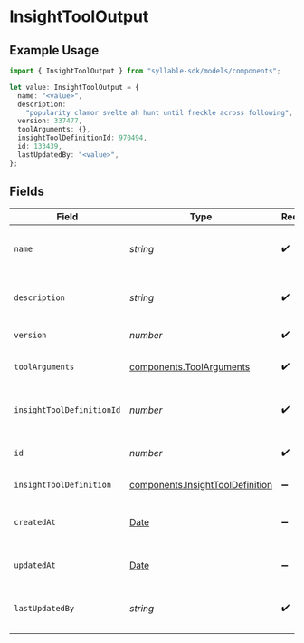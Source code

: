 # InsightToolOutput

## Example Usage

```typescript
import { InsightToolOutput } from "syllable-sdk/models/components";

let value: InsightToolOutput = {
  name: "<value>",
  description:
    "popularity clamor svelte ah hunt until freckle across following",
  version: 337477,
  toolArguments: {},
  insightToolDefinitionId: 970494,
  id: 133439,
  lastUpdatedBy: "<value>",
};
```

## Fields

| Field                                                                                         | Type                                                                                          | Required                                                                                      | Description                                                                                   |
| --------------------------------------------------------------------------------------------- | --------------------------------------------------------------------------------------------- | --------------------------------------------------------------------------------------------- | --------------------------------------------------------------------------------------------- |
| `name`                                                                                        | *string*                                                                                      | :heavy_check_mark:                                                                            | Human readable name of Insight Tool                                                           |
| `description`                                                                                 | *string*                                                                                      | :heavy_check_mark:                                                                            | Text description of Insight Tool                                                              |
| `version`                                                                                     | *number*                                                                                      | :heavy_check_mark:                                                                            | Version of Insight Tool                                                                       |
| `toolArguments`                                                                               | [components.ToolArguments](../../models/components/toolarguments.md)                          | :heavy_check_mark:                                                                            | Arguments for Insight Tool                                                                    |
| `insightToolDefinitionId`                                                                     | *number*                                                                                      | :heavy_check_mark:                                                                            | Unique ID for Insight Tool Definition                                                         |
| `id`                                                                                          | *number*                                                                                      | :heavy_check_mark:                                                                            | Unique ID for Insight Tool                                                                    |
| `insightToolDefinition`                                                                       | [components.InsightToolDefinition](../../models/components/insighttooldefinition.md)          | :heavy_minus_sign:                                                                            | Insight Tool Definition                                                                       |
| `createdAt`                                                                                   | [Date](https://developer.mozilla.org/en-US/docs/Web/JavaScript/Reference/Global_Objects/Date) | :heavy_minus_sign:                                                                            | Timestamp of Insight Tool creation                                                            |
| `updatedAt`                                                                                   | [Date](https://developer.mozilla.org/en-US/docs/Web/JavaScript/Reference/Global_Objects/Date) | :heavy_minus_sign:                                                                            | Timestamp of Insight Tool update                                                              |
| `lastUpdatedBy`                                                                               | *string*                                                                                      | :heavy_check_mark:                                                                            | User who last updated Insight Tool                                                            |